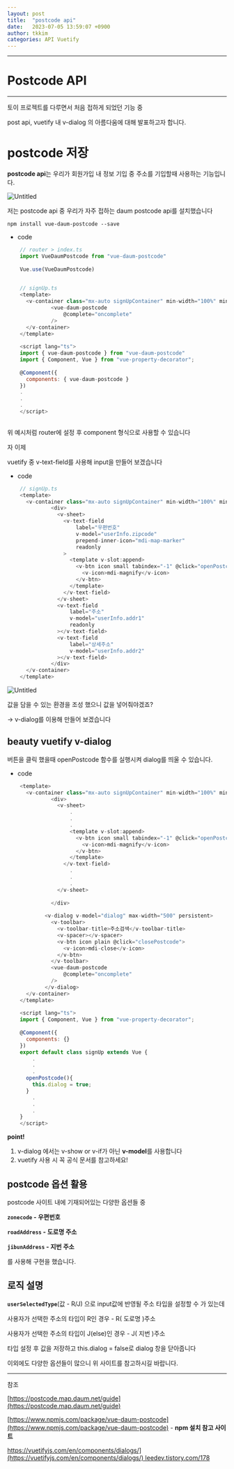 ```yaml
---
layout: post
title:  "postcode api"
date:   2023-07-05 13:59:07 +0900
author: tkkim
categories: API Vuetify 
---
```

<hr/>


# Postcode API
<hr/>

토이 프로젝트를 다루면서 처음 접하게 되었던 기능 중

post api, vuetify 내 v-dialog 의 아름다움에 대해 발표하고자 합니다.

# postcode 저장

**postcode api**는 우리가 회원가입 내 정보 기입 중 주소를 기입할때 사용하는 기능입니다.

![Untitled](/assets/images/tkkim/20230705/1.png)



저는 postcode api 중 우리가 자주 접하는 daum postcode api를 설치했습니다

`npm install vue-daum-postcode --save`

- code

```javascript
    // router > index.ts
    import VueDaumPostcode from "vue-daum-postcode"
    
    Vue.use(VueDaumPostcode)
    
```

```javascript
    // signUp.ts
    <template>
      <v-container class="mx-auto signUpContainer" min-width="100%" min-height="100vh">
              <vue-daum-postcode
                  @complete="oncomplete"
              />
      </v-container>
    </template>
    
    <script lang="ts">
    import { vue-daum-postcode } from "vue-daum-postcode"
    import { Component, Vue } from "vue-property-decorator";
    
    @Component({
      components: { vue-daum-postcode }
    })
    .
    .
    .
    </script>
    
```


위 예시처럼 router에 설정 후 component 형식으로 사용할 수 있습니다

자 이제

vuetify 중 v-text-field를 사용해 input을 만들어 보겠습니다

- code

```javascript
    // signUp.ts
    <template>
      <v-container class="mx-auto signUpContainer" min-width="100%" min-height="100vh">
              <div>
                <v-sheet>
                  <v-text-field
                      label="우편번호"
                      v-model="userInfo.zipcode"
                      prepend-inner-icon="mdi-map-marker"
                      readonly
                  >
                    <template v-slot:append>
                      <v-btn icon small tabindex="-1" @click="openPostcode">
                        <v-icon>mdi-magnify</v-icon>
                      </v-btn>
                    </template>
                  </v-text-field>
                </v-sheet>
                <v-text-field
                    label="주소"
                    v-model="userInfo.addr1"
                    readonly
                ></v-text-field>
                <v-text-field
                    label="상세주소"
                    v-model="userInfo.addr2"
                ></v-text-field>
              </div>
      </v-container>
    </template>
```


![Untitled](/assets/images/tkkim/20230705/2.png)

값을 담을 수 있는 환경을 조성 했으니 값을 넣어줘야겠죠?

→ v-dialog를 이용해 만들어 보겠습니다



## beauty vuetify v-dialog

버튼을 클릭 했을때 openPostcode 함수를 실행시켜 dialog를 띄울 수 있습니다.

- code

```javascript
    <template>
      <v-container class="mx-auto signUpContainer" min-width="100%" min-height="100vh">
              <div>
                <v-sheet>
                    . 
                    . 
                    .
                    <template v-slot:append>
                      <v-btn icon small tabindex="-1" @click="openPostcode">
                        <v-icon>mdi-magnify</v-icon>
                      </v-btn>
                    </template>
                  </v-text-field>
                    .
                    .
                    .
                </v-sheet>
             
              </div>
         
            <v-dialog v-model="dialog" max-width="500" persistent>
              <v-toolbar>
                <v-toolbar-title>주소검색</v-toolbar-title>
                <v-spacer></v-spacer>
                <v-btn icon plain @click="closePostcode">
                  <v-icon>mdi-close</v-icon>
                </v-btn>
              </v-toolbar>
              <vue-daum-postcode
                  @complete="oncomplete"
              />
            </v-dialog>
      </v-container>
    </template>
    
    <script lang="ts">
    import { Component, Vue } from "vue-property-decorator";
    
    @Component({
      components: {}
    })
    export default class signUp extends Vue {
        .
    	.
    	.
      openPostcode(){
        this.dialog = true;
      }
    	.
    	.
    	.
    }
    </script>
```


**point!**

1. v-dialog 에서는 v-show or v-if가 아닌  **v-model**를 사용합니다
2. vuetify 사용 시 꼭 공식 문서를 참고하세요!



## postcode 옵션 활용

postcode 사이트 내에 기재되어있는 다양한 옵션들 중

**`zonecode` - 우편번호**

**`roadAddress` - 도로명 주소**

**`jibunAddress` - 지번 주소**

를 사용해 구현을 했습니다.


## 로직 설명

**`userSelectedType`**(값 - R/J) 으로 input값에 반영될 주소 타입을 설정할 수 가 있는데

사용자가 선택한 주소의 타입이 R인 경우 - R( 도로명 )주소

사용자가 선택한 주소의 타입이 J(else)인 경우 - J( 지번 )주소

타입 설정 후 값을 저장하고 this.dialog = false로 dialog 창을 닫아줍니다



이외에도 다양한 옵션들이 많으니  위 사이트를 참고하시길 바랍니다.

---

참조

[https://postcode.map.daum.net/guide](https://postcode.map.daum.net/guide)

[https://www.npmjs.com/package/vue-daum-postcode](https://www.npmjs.com/package/vue-daum-postcode) - **npm 설치 참고 사이트**

[https://vuetifyjs.com/en/components/dialogs/](https://vuetifyjs.com/en/components/dialogs/)
leedev.tistory.com/178](https://jeleedev.tistory.com/178)